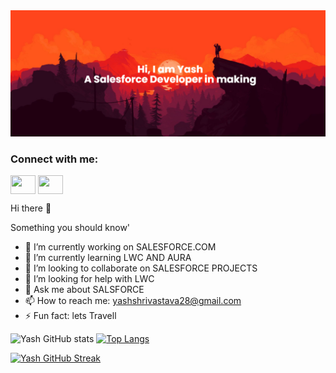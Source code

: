 <img src="https://github.com/laviyash/laviyash/blob/main/banner.png" alt="banner that says Hi I am Yash- A Salesforce Developer in making">
<h3 align="left">Connect with me:</h3>
<p align="left">
<a href="https://www.linkedin.com/in/yash-shrivastava-53b405170/" target="blank"><img align="center" src="https://cdn.jsdelivr.net/npm/simple-icons@3.0.1/icons/linkedin.svg" alt="" height="30" width="40" /></a>
<a href="your link" target="blank"><img align="center" src="https://cdn.jsdelivr.net/npm/simple-icons@3.0.1/icons/instagram.svg" alt="" height="30" width="40" /></a>




Hi there 👋

Something you should know'

- 🔭 I’m currently working on SALESFORCE.COM
- 🌱 I’m currently learning LWC AND AURA
- 👯 I’m looking to collaborate on SALESFORCE PROJECTS
- 🤔 I’m looking for help with LWC
- 💬 Ask me about SALSFORCE
- 📫 How to reach me: yashshrivastava28@gmail.com
- ⚡ Fun fact: lets Travell 

![Yash GitHub stats](https://github-readme-stats.vercel.app/api?username=laviyash&show_icons=true&theme=radical&hide_border=true) [![Top Langs](https://github-readme-stats.vercel.app/api/top-langs/?username=laviyash&theme=radical&layout=compact&card_hight=50&hide_border=true)](https://github.com/anuraghazra/github-readme-stats)


[![Yash GitHub Streak](http://github-readme-streak-stats.herokuapp.com?user=laviyash&theme=radical&hide_border=true)](https://git.io/streak-stats)
